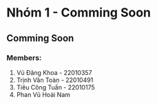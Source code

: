 # Nhóm 1 - Comming Soon

## Comming Soon
### Members:
1. Vũ Đăng Khoa - 22010357
2. Trịnh Văn Toàn - 22010491
3. Tiêu Công Tuấn - 22010175
4. Phan Vũ Hoài Nam

